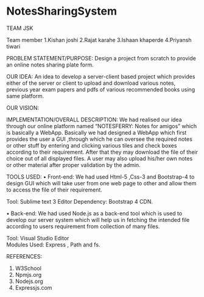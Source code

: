 # NotesSharingSystem

TEAM JSK

Team member
1.Kishan joshi
2.Rajat karahe
3.Ishaan khaperde
4.Priyansh tiwari

PROBLEM STATEMENT/PURPOSE: Design a project from scratch to provide an online notes sharing plate form.

OUR IDEA: An idea to develop a server-client based project which provides either of the server or client to upload and download various notes, previous year exam papers and pdfs of various recommended books using same platform.

OUR VISION:

IMPLEMENTATION/OVERALL DESCRIPTION: We had realised our idea through our online platform named “NOTESFERRY: Notes for amigos” which is basically a WebApp. 
		Basically we had designed a WebApp which first provides the user a GUI ,through which he can oversee the required notes or other stuff by entering and clicking various tiles and check boxes according to their requirement. After that they may download the file of their choice out of all displayed files. A user may also upload his/her own notes or other material after proper validation by the admin.

TOOLS USED:
•	Front-end: We had used Html-5 ,Css-3 and Bootstrap-4 to design GUI which will take user from one web page to other and allow them to access the file of their requirement.

Tool: Sublime text 3 Editor
Dependency: Bootstrap 4 CDN.

•	Back-end: We had used Node.js as a back-end tool which is used to develop our server system which will help us in fetching the intended file according to users requirement from collection of many files.

Tool: Visual Studio Editor	
Modules Used: Express , Path and  fs.

REFERENCES:
1.	W3School
2.	Npmjs.org
3.	Nodejs.org
4.	Expressjs.com

